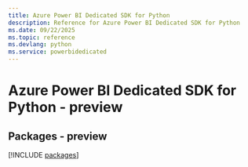 ```yaml
---
title: Azure Power BI Dedicated SDK for Python
description: Reference for Azure Power BI Dedicated SDK for Python
ms.date: 09/22/2025
ms.topic: reference
ms.devlang: python
ms.service: powerbidedicated
---
```

# Azure Power BI Dedicated SDK for Python - preview
## Packages - preview
[!INCLUDE [packages](power-bi-dedicated-index.md)]